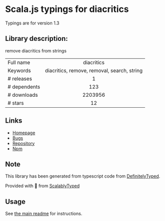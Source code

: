
# Scala.js typings for diacritics

Typings are for version 1.3

## Library description:
remove diacritics from strings

|                    |                 |
| ------------------ | :-------------: |
| Full name          | diacritics |
| Keywords           | diacritics, remove, removal, search, string |
| # releases         | 1 |
| # dependents       | 123 |
| # downloads        | 2203956 |
| # stars            | 12 |

## Links
- [Homepage](https://github.com/andrewrk/node-diacritics#readme)
- [Bugs](https://github.com/andrewrk/node-diacritics/issues)
- [Repository](https://github.com/andrewrk/node-diacritics)
- [Npm](https://www.npmjs.com/package/diacritics)
    


## Note
This library has been generated from typescript code from [DefinitelyTyped](https://definitelytyped.org).

Provided with :purple_heart: from [ScalablyTyped](https://github.com/oyvindberg/ScalablyTyped)

## Usage
See [the main readme](../../readme.md) for instructions.


